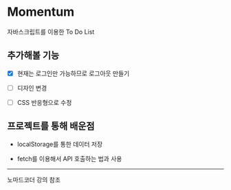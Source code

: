 # Momentum

자바스크립트를 이용한 To Do List

## 추가해볼 기능

- [X] 현재는 로그인만 가능하므로 로그아웃 만들기

- [ ] 디자인 변경

- [ ] CSS 반응형으로 수정



## 프로젝트를 통해 배운점

* localStorage를 통한 데이터 저장

* fetch를 이용해서 API 호출하는 법과 사용

---

노마드코더 강의 참조
